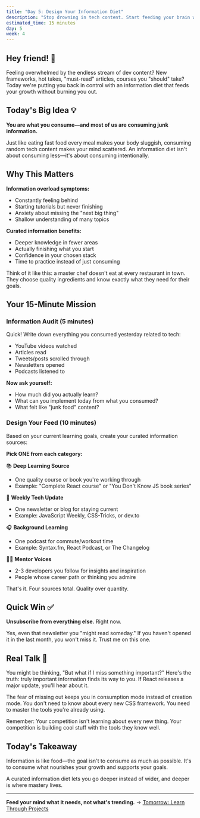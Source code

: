 ```yaml
---
title: "Day 5: Design Your Information Diet"
description: "Stop drowning in tech content. Start feeding your brain what it actually needs."
estimated_time: 15 minutes
day: 5
week: 4
---
```


## Hey friend! 👋

Feeling overwhelmed by the endless stream of dev content? New frameworks, hot takes, "must-read" articles, courses you "should" take? Today we're putting you back in control with an information diet that feeds your growth without burning you out.

## Today's Big Idea 💡

**You are what you consume—and most of us are consuming junk information.**

Just like eating fast food every meal makes your body sluggish, consuming random tech content makes your mind scattered. An information diet isn't about consuming less—it's about consuming intentionally.

## Why This Matters

**Information overload symptoms:**
- Constantly feeling behind
- Starting tutorials but never finishing
- Anxiety about missing the "next big thing"
- Shallow understanding of many topics

**Curated information benefits:**
- Deeper knowledge in fewer areas
- Actually finishing what you start
- Confidence in your chosen stack
- Time to practice instead of just consuming

Think of it like this: a master chef doesn't eat at every restaurant in town. They choose quality ingredients and know exactly what they need for their goals.

## Your 15-Minute Mission

### Information Audit (5 minutes)

Quick! Write down everything you consumed yesterday related to tech:
- YouTube videos watched
- Articles read
- Tweets/posts scrolled through
- Newsletters opened
- Podcasts listened to

**Now ask yourself:**
- How much did you actually learn?
- What can you implement today from what you consumed?
- What felt like "junk food" content?

### Design Your Feed (10 minutes)

Based on your current learning goals, create your curated information sources:

**Pick ONE from each category:**

📚 **Deep Learning Source**
- One quality course or book you're working through
- Example: "Complete React course" or "You Don't Know JS book series"

📰 **Weekly Tech Update**
- One newsletter or blog for staying current
- Example: JavaScript Weekly, CSS-Tricks, or dev.to

🎧 **Background Learning**
- One podcast for commute/workout time
- Example: Syntax.fm, React Podcast, or The Changelog

🧑‍🏫 **Mentor Voices**
- 2-3 developers you follow for insights and inspiration
- People whose career path or thinking you admire

That's it. Four sources total. Quality over quantity.

## Quick Win ✅

**Unsubscribe from everything else.** Right now. 

Yes, even that newsletter you "might read someday." If you haven't opened it in the last month, you won't miss it. Trust me on this one.

## Real Talk 💬

You might be thinking, "But what if I miss something important?" Here's the truth: truly important information finds its way to you. If React releases a major update, you'll hear about it.

The fear of missing out keeps you in consumption mode instead of creation mode. You don't need to know about every new CSS framework. You need to master the tools you're already using.

Remember: Your competition isn't learning about every new thing. Your competition is building cool stuff with the tools they know well.

## Today's Takeaway

Information is like food—the goal isn't to consume as much as possible. It's to consume what nourishes your growth and supports your goals.

A curated information diet lets you go deeper instead of wider, and deeper is where mastery lives.

---

**Feed your mind what it needs, not what's trending.** → [Tomorrow: Learn Through Projects](./06-project-learning)
